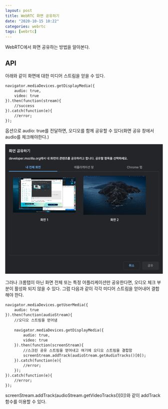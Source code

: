 ```yaml
---
layout: post
title: WebRTC 화면 공유하기
date: "2020-10-15 10:22"
categories: webrtc
tags: [webrtc]
---
```


WebRTC에서 화면 공유하는 방법을 알아본다.

## API
아래와 같이 화면에 대한 미디어 스트림을 얻을 수 있다.
```
navigator.mediaDevices.getDisplayMedia({
	audio: true,
	video: true
}).then(function(stream){
	//success
}).catch(function(e){
	//error;
});
```

옵션으로 audio: true를 전달하면, 오디오를 함께 공유할 수 있다(화면 공유 창에서 audio를 체크해야한다.)

![getDisplayMedia](/assets/images/2020-10-15/getDisplayMedia.png)



그러나 크롬탭이 아닌 화면 전체 또는 특정 어플리케이션만 공유한다면, 오디오 체크 부분이 활성화 되지 않을 수 있다.
그럼 다음과 같이 각각 미디어 스트림을 얻어내어 결합해야 한다.


```
navigator.mediaDevices.getUserMedia({
	audio: true
}).then(function(audioStream){
	//오디오 스트림을 얻어냄

	navigator.mediaDevices.getDisplayMedia({
		audio: true,
		video: true
	}).then(function(screenStream){
		//스크린 공유 스트림을 얻어내고 여기에 오디오 스트림을 결합함
		screenStream.addTrack(audioStream.getAudioTracks()[0]);
	}).catch(function(e){
		//error;
	});
}).catch(function(e){
	//error;
});
```

screenStream.addTrack(audioStream.getVideoTracks()[0])와 같이 addTrack함수를 이용할 수 있다.

